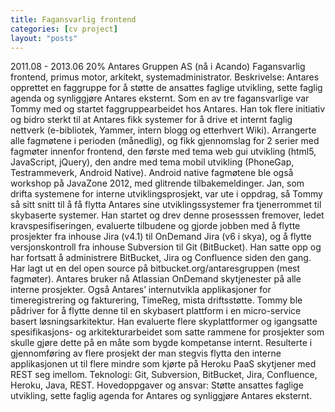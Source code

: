 ```yaml
---
title: Fagansvarlig frontend
categories: [cv project]
layout: "posts"
---
```


2011.08 - 2013.06	20%
Antares Gruppen AS (nå i Acando)
Fagansvarlig frontend, primus motor, arkitekt, systemadministrator.
Beskrivelse: Antares opprettet en faggruppe for å støtte de ansattes faglige utvikling, sette faglig agenda og synliggjøre Antares eksternt.
Som en av tre fagansvarlige var Tommy med og startet faggruppearbeidet hos Antares. Han tok flere initiativ og bidro sterkt til at Antares fikk systemer for å drive et internt faglig nettverk (e-bibliotek, Yammer, intern blogg og etterhvert Wiki). Arrangerte alle fagmøtene i perioden (månedlig), og fikk gjennomslag for 2 serier med fagmøter innenfor frontend, den første med tema web gui utvikling (html5, JavaScript, jQuery), den andre med tema mobil utvikling (PhoneGap, Testrammeverk, Android Native). Android native fagmøtene ble også workshop på JavaZone 2012, med glitrende tilbakemeldinger.
Jan, som drifta systemene for interne utviklingsprosjekt, var ute i oppdrag, så Tommy så sitt snitt til å få flytta Antares sine utviklingssystemer fra tjenerrommet til skybaserte systemer. Han startet og drev denne prosesssen fremover, ledet kravspesifiseringen, evaluerte tilbudene og gjorde jobben med å flytte prosjekter fra inhouse Jira (v4.1) til OnDemand Jira (v6 i skya), og å flytte versjonskontroll fra inhouse Subversion til Git (BitBucket). Han satte opp og har fortsatt å administrere BitBucket, Jira og Confluence siden den gang. Har lagt ut en del open source på bitbucket.org/antaresgruppen (mest fagmøter). Antares bruker nå Atlassian OnDemand sky­tjenester på alle interne prosjekter.
Også Antares’ internutvikla applikasjoner for timeregistrering og fakturering, TimeReg, mista driftsstøtte. Tommy ble pådriver for å flytte denne til en skybasert plattform i en micro-service basert løsningsarkitektur. Han evaluerte flere skyplattformer og igangsatte spesifikasjons- og arkitekturarbeidet som satte rammene for prosjekter som skulle gjøre dette på en måte som bygde kompetanse internt. Resulterte i gjennomføring av flere prosjekt der man stegvis flytta den interne applikasjonen ut til flere mindre som kjørte på Heroku PaaS skytjener med REST seg imellom.
Teknologi: Git, Subversion, BitBucket, Jira, Confluence, Heroku, Java, REST.
Hovedoppgaver og ansvar: Støtte ansattes faglige utvikling, sette faglig agenda for Antares og synliggjøre Antares eksternt.